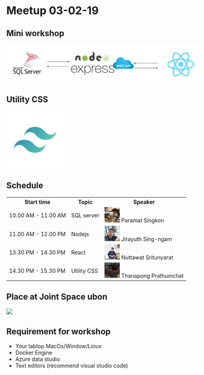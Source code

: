 # Meetup 03-02-19
## Mini workshop
![](flow.PNG)
## Utility CSS
<p >
   <img src="utilitycss.jpg" width="150px">
</p>
<h2>Schedule</h2>
<div>
   <table style="width:100%">
  <tr>
    <th>Start time</th>
    <th>Topic</th> 
    <th>Speaker</th>
  </tr>
  <tr>
    <td>10.00 AM - 11.00 AM</td>
    <td>SQL server</td> 
    <td>
        <img src="Paramat.jpg" width="40px">
        Paramat Singkon
    </td>
  </tr>
  <tr>
    <td>11.00 AM - 12.00 PM</td>
    <td>Nodejs</td> 
     <td>
        <img src="Jirayuth2.jpg" width="40px">
        Jirayuth Sing-ngam
    </td>
  </tr>
  <tr>
    <td>13.30 PM - 14.30 PM</td>
    <td>React</td> 
     <td>
        <img src="Nuttawat.jpg" width="40px">
        Nuttawat Sritunyarat
    </td>
  </tr>
  <tr>
    <td>14.30 PM - 15.30 PM</td>
    <td>Utility CSS</td> 
    <td>
        <img src="Thanapong.jpg" width="40px">
        Thanapong Prathumchat
    </td>
  </tr>
</table>
</div>
<h2>Place at Joint Space ubon </h2>
<img src="https://mpics.mgronline.com/pics/Images/561000002614001.JPEG" width="250px">
<h2>Requirement for workshop</h2>
<ul>
    <li>Your labtop MacOs/Window/Linux</li>
    <li>Docker Engine</li>
    <li>Azure data studio</li>
    <li>Text editors (recommend visual studio code)</li>
</ul>
